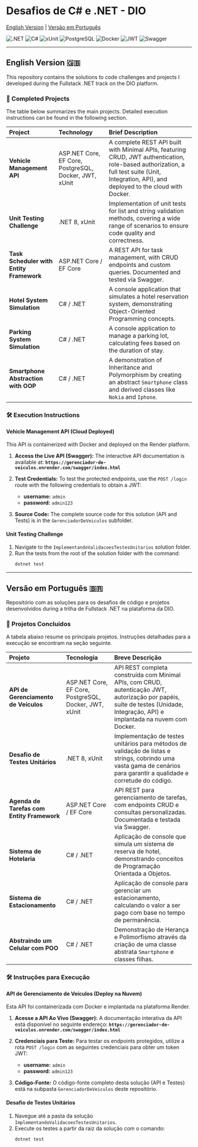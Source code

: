 # Desafios de C# e .NET - DIO

[English Version](#english-version-) | [Versão em Português](#versão-em-português-)

![.NET](https://img.shields.io/badge/.NET-512BD4?style=for-the-badge&logo=.net&logoColor=white)
![C#](https://img.shields.io/badge/C%23-239120?style=for-the-badge&logo=c-sharp&logoColor=white)
![xUnit](https://img.shields.io/badge/xUnit-80AC4D?style=for-the-badge&logo=xunit&logoColor=white)
![PostgreSQL](https://img.shields.io/badge/PostgreSQL-4169E1?style=for-the-badge&logo=postgresql&logoColor=white)
![Docker](https://img.shields.io/badge/Docker-2496ED?style=for-the-badge&logo=docker&logoColor=white)
![JWT](https://img.shields.io/badge/JWT-000000?style=for-the-badge&logo=jsonwebtokens&logoColor=white)
![Swagger](https://img.shields.io/badge/Swagger-85EA2D?style=for-the-badge&logo=swagger&logoColor=black)

---

## English Version 🇬🇧

This repository contains the solutions to code challenges and projects I developed during the Fullstack .NET track on the DIO platform.

### 🚀 Completed Projects

The table below summarizes the main projects. Detailed execution instructions can be found in the following section.

| Project | Technology | Brief Description |
| :--- | :--- | :--- |
| **Vehicle Management API** | ASP.NET Core, EF Core, PostgreSQL, Docker, JWT, xUnit | A complete REST API built with Minimal APIs, featuring CRUD, JWT authentication, role-based authorization, a full test suite (Unit, Integration, API), and deployed to the cloud with Docker. |
| **Unit Testing Challenge** | .NET 8, xUnit | Implementation of unit tests for list and string validation methods, covering a wide range of scenarios to ensure code quality and correctness. |
| **Task Scheduler with Entity Framework** | ASP.NET Core / EF Core | A REST API for task management, with CRUD endpoints and custom queries. Documented and tested via Swagger. |
| **Hotel System Simulation** | C# / .NET | A console application that simulates a hotel reservation system, demonstrating Object-Oriented Programming concepts. |
| **Parking System Simulation** | C# / .NET | A console application to manage a parking lot, calculating fees based on the duration of stay. |
| **Smartphone Abstraction with OOP** | C# / .NET | A demonstration of Inheritance and Polymorphism by creating an abstract `Smartphone` class and derived classes like `Nokia` and `Iphone`. |

### 🛠️ Execution Instructions

#### Vehicle Management API (Cloud Deployed)

This API is containerized with Docker and deployed on the Render platform.

1.  **Access the Live API (Swagger):**
    The interactive API documentation is available at:
    **`https://gerenciador-de-veiculos.onrender.com/swagger/index.html`**

2.  **Test Credentials:**
    To test the protected endpoints, use the `POST /login` route with the following credentials to obtain a JWT:
    * **username:** `admin`
    * **password:** `admin123`

3.  **Source Code:**
    The complete source code for this solution (API and Tests) is in the `GerenciadorDeVeiculos` subfolder.

#### Unit Testing Challenge

1.  Navigate to the `ImplementandoValidacoesTestesUnitarios` solution folder.
2.  Run the tests from the root of the solution folder with the command:
    ```bash
    dotnet test
    ```

---

## Versão em Português 🇧🇷

Repositório com as soluções para os desafios de código e projetos desenvolvidos during a trilha de Fullstack .NET na plataforma da DIO.

### 🚀 Projetos Concluídos

A tabela abaixo resume os principais projetos. Instruções detalhadas para a execução se encontram na seção seguinte.

| Projeto | Tecnologia | Breve Descrição |
| :--- | :--- | :--- |
| **API de Gerenciamento de Veículos** | ASP.NET Core, EF Core, PostgreSQL, Docker, JWT, xUnit | API REST completa construída com Minimal APIs, com CRUD, autenticação JWT, autorização por papéis, suíte de testes (Unidade, Integração, API) e implantada na nuvem com Docker. |
| **Desafio de Testes Unitários** | .NET 8, xUnit | Implementação de testes unitários para métodos de validação de listas e strings, cobrindo uma vasta gama de cenários para garantir a qualidade e corretude do código. |
| **Agenda de Tarefas com Entity Framework** | ASP.NET Core / EF Core | API REST para gerenciamento de tarefas, com endpoints CRUD e consultas personalizadas. Documentada e testada via Swagger. |
| **Sistema de Hotelaria** | C# / .NET | Aplicação de console que simula um sistema de reserva de hotel, demonstrando conceitos de Programação Orientada a Objetos. |
| **Sistema de Estacionamento** | C# / .NET | Aplicação de console para gerenciar um estacionamento, calculando o valor a ser pago com base no tempo de permanência. |
| **Abstraindo um Celular com POO** | C# / .NET | Demonstração de Herança e Polimorfismo através da criação de uma classe abstrata `Smartphone` e classes filhas. |

### 🛠️ Instruções para Execução

#### API de Gerenciamento de Veículos (Deploy na Nuvem)

Esta API foi containerizada com Docker e implantada na plataforma Render.

1.  **Acesse a API Ao Vivo (Swagger):**
    A documentação interativa da API está disponível no seguinte endereço:
    **`https://gerenciador-de-veiculos.onrender.com/swagger/index.html`**

2.  **Credenciais para Teste:**
    Para testar os endpoints protegidos, utilize a rota `POST /login` com as seguintes credenciais para obter um token JWT:
    * **username:** `admin`
    * **password:** `admin123`

3.  **Código-Fonte:**
    O código-fonte completo desta solução (API e Testes) está na subpasta `GerenciadorDeVeiculos` deste repositório.

#### Desafio de Testes Unitários

1.  Navegue até a pasta da solução `ImplementandoValidacoesTestesUnitarios`.
2.  Execute os testes a partir da raiz da solução com o comando:
    ```bash
    dotnet test
    ```